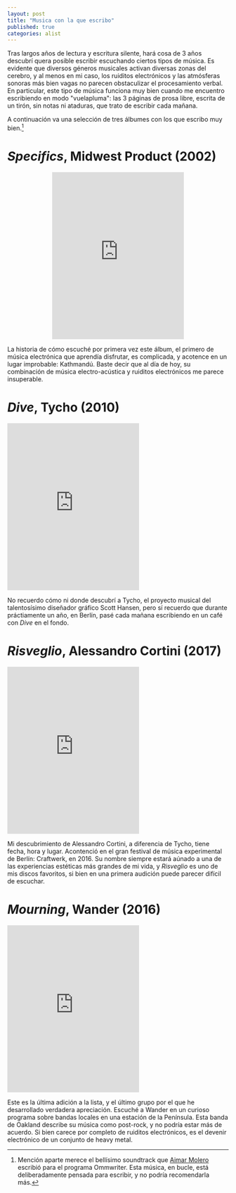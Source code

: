 ```yaml
---
layout: post
title: "Musica con la que escribo"
published: true
categories: alist
---
```


Tras largos años de lectura y escritura silente, hará cosa de 3 años descubrí quera posible escribir escuchando ciertos tipos de música. Es evidente que diversos géneros musicales activan diversas zonas del cerebro, y al menos en mi caso, los ruiditos electrónicos y las atmósferas sonoras más bien vagas no parecen obstaculizar el procesamiento verbal. En particular, este tipo de música funciona muy bien cuando me encuentro escribiendo en modo "vuelapluma": las 3 páginas de prosa libre, escrita de un tirón, sin notas ni ataduras, que trato de escribir cada mañana.

A continuación va una selección de tres álbumes con los que escribo muy bien.[^1] 


# *Specifics*, Midwest Product (2002) 

<p align="center"><iframe src="https://open.spotify.com/embed/album/5oP1tvOxMIdLoR41ZLMJjB" width="300" height="380" frameborder="0" allowtransparency="true" allow="encrypted-media"></iframe>

La historia de cómo escuché por primera vez este álbum, el primero de música electrónica que aprendía disfrutar, es complicada, y acotence en un lugar improbable: Kathmandú. Baste decir que al día de hoy, su combinación de música electro-acústica y ruiditos electrónicos me parece insuperable. 

# *Dive*, Tycho (2010)

<iframe src="https://open.spotify.com/embed/album/3I3PmRvn5iFY8i6zzvEcci" width="300" height="380" frameborder="0" allowtransparency="true" allow="encrypted-media"></iframe>

No recuerdo cómo ni donde descubrí a Tycho, el proyecto musical del talentosísimo diseñador gráfico Scott Hansen, pero sí recuerdo que durante práctiamente un año, en Berlín, pasé cada mañana escribiendo en un café con *Dive* en el fondo. 

# *Risveglio*, Alessandro Cortini (2017)

<iframe src="https://open.spotify.com/embed/album/5fAdZa0NA7lkx1SSH5i7OG" width="300" height="380" frameborder="0" allowtransparency="true" allow="encrypted-media"></iframe>

Mi descubrimiento de Alessandro Cortini, a diferencia de Tycho, tiene fecha, hora y lugar. Acontenció en el gran festival de música experimental de Berlín: Craftwerk, en 2016. Su nombre siempre estará aúnado a una de las experiencias estéticas más grandes de mi vida, y *Risveglio* es uno de mis discos favoritos, si bien en una primera audición puede parecer difícil de escuchar. 

# *Mourning*, Wander (2016)

<iframe src="https://open.spotify.com/embed/album/3eWTPMY6LRDLuLFIMTHf59" width="300" height="380" frameborder="0" allowtransparency="true" allow="encrypted-media"></iframe>

Este es la última adición a la lista, y el último grupo por el que he desarrollado verdadera apreciación. Escuché a Wander en un curioso programa sobre bandas locales en una estación de la Península. Esta banda de Oakland describe su música como post-rock, y no podría estar más de acuerdo. Si bien carece por completo de ruiditos electrónicos, es el devenir electrónico de un conjunto de heavy metal.


[^1]: Mención aparte merece el bellísimo soundtrack que [Aimar Molero](http://www.aimar-molero.com/OmmWriter ) escribió para el programa Ommwriter. Esta música, en bucle, está deliberadamente pensada para escribir, y no podría recomendarla más. 
